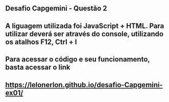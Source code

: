 ## Desafio Capgemini - Questão 2

## A liguagem utilizada foi JavaScript + HTML. Para utilizar deverá ser através do console, utilizando os atalhos F12, Ctrl + I 

## Para acessar o código e seu funcionamento, basta acessar o link 

## https://lelonerlon.github.io/desafio-Capgemini-ex01/